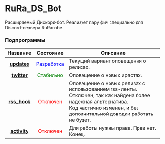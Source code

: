 RuRa_DS_Bot
===========

Расширяемый Дискорд-бот. Реализует пару фич специально для Discord-сервера RuRanobe.

### Подпрограммы


Название | Состояние | Описание
:---: | :---: | ---
[**updates**](https://github.com/SaLapus/RuRa_DS_Bot/tree/master/src/add-ons/updates) | <span style="color:blue">Разработка</span> | Текущий вариант оповещения о релизах.
[**twitter**](https://github.com/SaLapus/RuRa_DS_Bot/tree/master/src/add-ons/twitter) | <span style="color:green">Стабильно</span> | Оповещение о новых ирастах.
[**rss_hook**](https://github.com/SaLapus/RuRa_DS_Bot/tree/master/src/add-ons/rss_hook) | <span style="color:red">Отключен</span> | Оповещение о новых релизах с использованием rss-ленты. </br> Отключен, так как найдена более надежная альтернатива. </br> Код частично изменен, и без дополнительной доводки работать не будет.
[**activity**](https://github.com/SaLapus/RuRa_DS_Bot/tree/master/src/add-ons/activity) | <span style="color:red">Отключен</span> | Для работы нужны права. Прав нет. </br>Конец.

